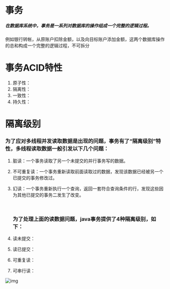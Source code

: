 # 					事务

##### 在数据库系统中，事务是一系列对数据库的操作组成一个完整的逻辑过程。

例如银行转帐，从原账户扣除金额，以及向目标账户添加金额，这两个数据库操作的总和构成一个完整的逻辑过程，不可拆分

#   				事务ACID特性

1. 原子性：
2. 隔离性：
3. 一致性：
4. 持久性：

# 					隔离级别

### 为了应对多线程并发读取数据是出现的问题，事务有了“隔离级别”特性，多线程读取数据一般引发以下几个问题：

1. 脏读：一个事务读取了另一个未提交的并行事务写的数据。

2. 不可重复读：一个事务重新读取前面读取过的数据，发现该数据已经被另一个已提交的事务修改过。

3. 幻读：一个事务重新执行一个查询，返回一套符合查询条件的行，发现这些因为其他已提交的事务二发生了改变。

   ​

   ### 为了处理上面的读数据问题，java事务提供了4种隔离级别，如下：


1. 读未提交：
2. 读已提交：
3. 可重复读：
4. 可串行读：

![img](http://img.blog.csdn.net/20140501214622515?watermark/2/text/aHR0cDovL2Jsb2cuY3Nkbi5uZXQvd2FuZzM3OTI3NTYxNA==/font/5a6L5L2T/fontsize/400/fill/I0JBQkFCMA==/dissolve/70/gravity/SouthEast)